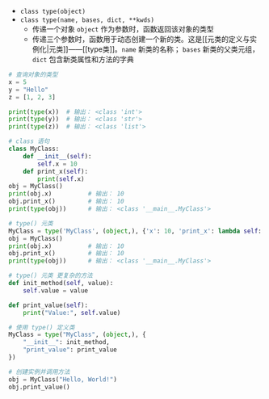 - `class type(object)`
- `class type(name, bases, dict, **kwds)`
	- 传递一个对象 `object` 作为参数时，函数返回该对象的类型
	- 传递三个参数时，函数用于动态创建一个新的类。这是[[元类的定义与实例化|元类]]——[[type类]]。`name` 新类的名称； `bases` 新类的父类元组， `dict` 包含新类属性和方法的字典
```python
# 查询对象的类型
x = 5
y = "Hello"
z = [1, 2, 3]

print(type(x))  # 输出： <class 'int'>
print(type(y))  # 输出： <class 'str'>
print(type(z))  # 输出： <class 'list'>

# class 语句
class MyClass:
    def __init__(self):
        self.x = 10
    def print_x(self):
        print(self.x)
obj = MyClass()
print(obj.x)          # 输出： 10
obj.print_x()         # 输出： 10
print(type(obj))      # 输出： <class '__main__.MyClass'>

# type() 元类
MyClass = type('MyClass', (object,), {'x': 10, 'print_x': lambda self: print(self.x)})
obj = MyClass()
print(obj.x)          # 输出： 10
obj.print_x()         # 输出： 10
print(type(obj))      # 输出： <class '__main__.MyClass'>

# type() 元类 更复杂的方法
def init_method(self, value):
    self.value = value

def print_value(self):
    print("Value:", self.value)

# 使用 type() 定义类
MyClass = type("MyClass", (object,), {
    "__init__": init_method,
    "print_value": print_value
})

# 创建实例并调用方法
obj = MyClass("Hello, World!")
obj.print_value()

```
